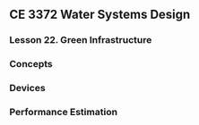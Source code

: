 ## CE 3372 Water Systems Design
### Lesson 22. Green Infrastructure

### Concepts

### Devices

### Performance Estimation




```python

```
